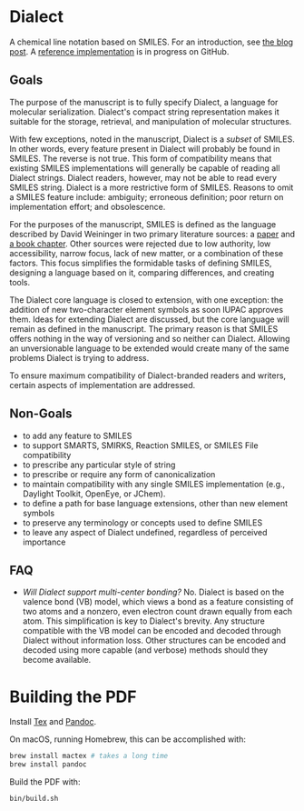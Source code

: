 # Dialect

A chemical line notation based on SMILES. For an introduction, see [the blog post](https://depth-first.com/articles/2021/09/22/beyond-smiles/). A [reference implementation](https://github.com/rapodaca/dialect.rs) is in progress on GitHub.

## Goals

The purpose of the manuscript is to fully specify Dialect, a language for molecular serialization. Dialect's compact string representation makes it suitable for the storage, retrieval, and manipulation of molecular structures.

With few exceptions, noted in the manuscript, Dialect is a *subset* of SMILES. In other words, every feature present in Dialect will probably be found in SMILES. The reverse is not true. This form of compatibility means that existing SMILES implementations will generally be capable of reading all Dialect strings. Dialect readers, however, may not be able to read every SMILES string. Dialect is a more restrictive form of SMILES. Reasons to omit a SMILES feature include: ambiguity; erroneous definition; poor return on implementation effort; and obsolescence.

For the purposes of the manuscript, SMILES is defined as the language described by David Weininger in two primary literature sources: a [paper](https://doi.org/10.1021/ci00057a005) and [a book chapter](https://doi.org/10.1002/9783527618279.ch5). Other sources were rejected due to low authority, low accessibility, narrow focus, lack of new matter, or a combination of these factors. This focus simplifies the formidable tasks of defining SMILES, designing a language based on it, comparing differences, and creating tools.

The Dialect core language is closed to extension, with one exception: the addition of new two-character element symbols as soon IUPAC approves them. Ideas for extending Dialect are discussed, but the core language will remain as defined in the manuscript. The primary reason is that SMILES offers nothing in the way of versioning and so neither can Dialect. Allowing an unversionable language to be extended would create many of the same problems Dialect is trying to address.

To ensure maximum compatibility of Dialect-branded readers and writers, certain aspects of implementation are addressed.

## Non-Goals

- to add any feature to SMILES
- to support SMARTS, SMIRKS, Reaction SMILES, or SMILES File compatibility
- to prescribe any particular style of string
- to prescribe or require any form of canonicalization
- to maintain compatibility with any single SMILES implementation (e.g., Daylight Toolkit, OpenEye, or JChem).
- to define a path for base language extensions, other than new element symbols
- to preserve any terminology or concepts used to define SMILES
- to leave any aspect of Dialect undefined, regardless of perceived importance

## FAQ

- *Will Dialect support multi-center bonding?* No. Dialect is based on the valence bond (VB) model, which views a bond as a feature consisting of two atoms and a nonzero, even electron count drawn equally from each atom. This simplification is key to Dialect's brevity. Any structure compatible with the VB model can be encoded and decoded through Dialect without information loss. Other structures can be encoded and decoded using more capable (and verbose) methods should they become available.

# Building the PDF

Install [Tex](https://www.latex-project.org/get/) and [Pandoc](https://pandoc.org).

On macOS, running Homebrew, this can be accomplished with:

```bash
brew install mactex # takes a long time
brew install pandoc
```

Build the PDF with:

```bash
bin/build.sh
```